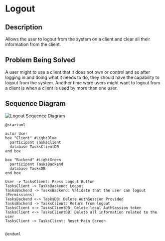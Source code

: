 # Logout

## Description

Allows the user to logout from the system on a client and clear all their information
from the client.

## Problem Being Solved

A user might to use a client that it does not own or control and so after logging in and
doing what it needs to do, they should have the capability to logout from the system. Another
time were users might want to logout from a client is when a client is used by more than 
one user.

## Sequence Diagram

![Logout Sequence Diagram](../../assets/logout_sequence_diagram.png)


```
@startuml

actor User
box "Client" #LightBlue
  participant TasksClient
  database TasksClientDB
end box

box "Backend" #LightGreen
  participant TasksBackend
  database TasksDB
end box

User -> TasksClient: Press Logout Button
TasksClient -> TasksBackend: Logout
TasksBackend -> TasksBackend: Validate that the user can logout (Permissions)
TasksBackend <-> TasksDB: Delete AuthSession Provided
TasksBackend -> TasksClient: Return from logout
TasksClient <-> TasksClientDB: Delete local AuthSession token
TasksClient <-> TasksClientDB: Delete all information related to the user
TasksClient -> TasksClient: Reset Main Screen


@enduml
```